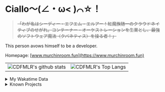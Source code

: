 # Ciallo～(∠・ω< )⌒☆！

> ~~「わが名はシーディー・エフエム・エルアー！紅魔族随一のクラウドネイティブのせがれ。コンテーナー・オーケストレーションを生業とし、最強のソフトウェア魔法〈クバネティス〉を操る者！」~~

This person avows himself to be a developer.

Homepage: [www.murchinroom.fun](https://www.murchinroom.fun)

<!-- <details> -->
 
<!-- <summary>My GitHub Stats</summary> -->

<!-- [![CDFMLR's github stats](https://github-readme-stats.vercel.app/api?username=cdfmlr&count_private=true&show_icons=true&hide_rank=true&hide=contribs)](https://github.com/anuraghazra/github-readme-stats)   ![CDFMLR's Top Langs](https://github-readme-stats.vercel.app/api/top-langs/?username=cdfmlr&layout=compact&hide=jupyter%20notebook,stylus,tex) -->

<table>
	<tr>
		<td valign="center">
    		<img src="https://github-readme-stats.vercel.app/api?username=cdfmlr&count_private=true&show_icons=true&hide_rank=true&hide=contribs" alt="CDFMLR's github stats" />
		</td>
		<td valign="center">
    		<img src="https://github-readme-stats.vercel.app/api/top-langs/?username=cdfmlr&layout=compact&hide=jupyter%20notebook,stylus,tex" alt="CDFMLR's Top Langs" />
		</td>
	</tr>
</table>

<!-- </details>  -->


<details>

<summary>My Wakatime Data</summary>

<!--START_SECTION:waka-->
![Lines of code](https://img.shields.io/badge/From%20Hello%20World%20I%27ve%20Written-10.9%20million%20lines%20of%20code-blue)

**🐱 My GitHub Data** 

> 📦 875.9 kB Used in GitHub's Storage 
 > 
> 🏆 547 Contributions in the Year 2025
 > 
> 🚫 Not Opted to Hire
 > 
> 📜 96 Public Repositories 
 > 
> 🔑 37 Private Repositories 
 > 
**I'm an Early 🐤** 

```text
🌞 Morning                2537 commits        ██████░░░░░░░░░░░░░░░░░░░   23.42 % 
🌆 Daytime                4876 commits        ███████████░░░░░░░░░░░░░░   45.01 % 
🌃 Evening                3346 commits        ████████░░░░░░░░░░░░░░░░░   30.88 % 
🌙 Night                  75 commits          ░░░░░░░░░░░░░░░░░░░░░░░░░   00.69 % 
```
📅 **I'm Most Productive on Tuesday** 

```text
Monday                   1453 commits        ███░░░░░░░░░░░░░░░░░░░░░░   13.41 % 
Tuesday                  1933 commits        ████░░░░░░░░░░░░░░░░░░░░░   17.84 % 
Wednesday                1907 commits        ████░░░░░░░░░░░░░░░░░░░░░   17.60 % 
Thursday                 1563 commits        ████░░░░░░░░░░░░░░░░░░░░░   14.43 % 
Friday                   1608 commits        ████░░░░░░░░░░░░░░░░░░░░░   14.84 % 
Saturday                 1297 commits        ███░░░░░░░░░░░░░░░░░░░░░░   11.97 % 
Sunday                   1073 commits        ██░░░░░░░░░░░░░░░░░░░░░░░   09.90 % 
```


📊 **This Week I Spent My Time On** 

```text
💬 Programming Languages: 
No Activity Tracked This Week
```

**I Mostly Code in Go** 

```text
Go                       38 repos            ████████░░░░░░░░░░░░░░░░░   32.48 % 
Python                   21 repos            ████░░░░░░░░░░░░░░░░░░░░░   17.95 % 
TeX                      8 repos             ██░░░░░░░░░░░░░░░░░░░░░░░   06.84 % 
Shell                    4 repos             █░░░░░░░░░░░░░░░░░░░░░░░░   03.42 % 
JavaScript               1 repo              ░░░░░░░░░░░░░░░░░░░░░░░░░   00.85 % 
```




 Last Updated on 12/06/2025 02:03:24 UTC
<!--END_SECTION:waka-->

</details>

<details>

<summary>Known Projects</summary>

[![Star History Chart](https://api.star-history.com/svg?repos=cdfmlr/pyflowchart,cdfmlr/muvtuber,cdfmlr/crud,cdfmlr/murecom-verse-1,cdfmlr/murecom-intro&type=Date)](https://star-history.com/#cdfmlr/pyflowchart&cdfmlr/muvtuber&cdfmlr/crud&cdfmlr/murecom-verse-1&cdfmlr/murecom-intro&Date)

 </details>
